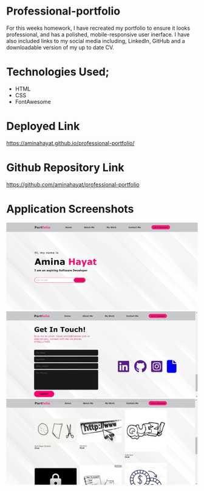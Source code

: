 # Professional-portfolio
 
 For this weeks homework, I have recreated my portfolio to ensure it looks professional, and has a polished, mobile-responsive user inerface. 
 I have also included links to my social media including, LinkedIn, GitHub and a downloadable version of my up to date CV. 

 # Technologies Used;

* HTML
* CSS
* FontAwesome

# Deployed Link
https://aminahayat.github.io/professional-portfolio/


# Github Repository Link
https://github.com/aminahayat/professional-portfolio


# Application Screenshots
 ![](assets/images/Capture.JPG)
 ![](./assets/images/CaptureE.JPG)
 ![](./assets/images/CaptureEE.JPG)


